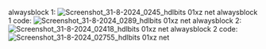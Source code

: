 alwaysblock 1:
![Screenshot_31-8-2024_0245_hdlbits 01xz net](https://github.com/user-attachments/assets/07d07fe9-4f8a-4fdf-84ec-82d145dc8818)
alwaysblock 1 code:
![Screenshot_31-8-2024_0289_hdlbits 01xz net](https://github.com/user-attachments/assets/e34a0e8a-9a4a-4737-b89d-b401a24d28b1)
alwaysblock 2:
![Screenshot_31-8-2024_02418_hdlbits 01xz net](https://github.com/user-attachments/assets/3bf9c7d3-b6f5-4c7f-bc7f-5bf1037eff44)
alwaysblock 2 code:
![Screenshot_31-8-2024_02755_hdlbits 01xz net](https://github.com/user-attachments/assets/10581f92-d4b1-482f-803d-222be8830d7f)
